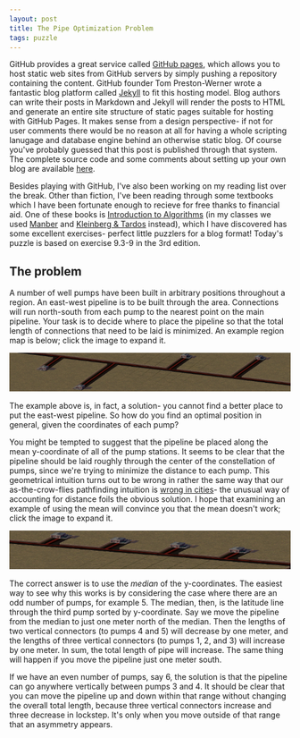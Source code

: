 ```yaml
---
layout: post
title: The Pipe Optimization Problem
tags: puzzle
---
```


GitHub provides a great service called [GitHub pages](http://pages.github.com/), which allows you to host static web sites from GitHub servers by simply pushing a repository containing the content. GitHub founder Tom Preston-Werner wrote a fantastic blog platform called [Jekyll](https://github.com/mojombo/jekyll/) to fit this hosting model. Blog authors can write their posts in Markdown and Jekyll will render the posts to HTML and generate an entire site structure of static pages suitable for hosting with GitHub Pages. It makes sense from a design perspective- if not for user comments there would be no reason at all for having a whole scripting lanugage and database engine behind an otherwise static blog. Of course you've probably guessed that this post is published through that system. The complete source code and some comments about setting up your own blog are available [here](https://github.com/briangordon/briangordon.github.com). 

Besides playing with GitHub, I've also been working on my reading list over the break. Other than fiction, I've been reading through some textbooks which I have been fortunate enough to recieve for free thanks to financial aid. One of these books is [Introduction to Algorithms](http://mitpress.mit.edu/algorithms/) (in my classes we used [Manber](http://www.amazon.com/Introduction-Algorithms-Creative-Udi-Manber/dp/0201120372) and [Kleinberg & Tardos](http://www.amazon.com/Algorithm-Design-Jon-Kleinberg/dp/0321295358) instead), which I have discovered has some excellent exercises- perfect little puzzlers for a blog format! Today's puzzle is based on exercise 9.3-9 in the 3rd edition.

## The problem

A number of well pumps have been built in arbitrary positions throughout a region. An east-west pipeline is to be built through the area. Connections will run north-south from each pump to the nearest point on the main pipeline. Your task is to decide where to place the pipeline so that the total length of connections that need to be laid is minimized. An example region map is below; click the image to expand it. 

[![An overhead map showing four pump stations. A pipe runs east-west through the center of the area. Shorter pipes running north-south connect each pump station to its closest point on the main east-west pipe.](/images/optimal-thumb.png)](/images/optimal.png)

The example above is, in fact, a solution- you cannot find a better place to put the east-west pipeline. So how do you find an optimal position in general, given the coordinates of each pump?

You might be tempted to suggest that the pipeline be placed along the mean y-coordinate of all of the pump stations. It seems to be clear that the pipeline should be laid roughly through the center of the constellation of pumps, since we're trying to minimize the distance to each pump. This geometrical intuition turns out to be wrong in rather the same way that our as-the-crow-flies pathfinding intuition is [wrong in cities](https://en.wikipedia.org/wiki/Taxicab_geometry)- the unusual way of accounting for distance foils the obvious solution. I hope that examining an example of using the mean will convince you that the mean doesn't work; click the image to expand it.

[![An overhead map showing five pump stations. A pipe runs east-west through approximately the mean of the y-coordinates of the pumps. Shorter pipes running north-south connect each pump station to its closest point on the main east-west pipe.](/images/suboptimal-thumb.png)](/images/suboptimal.png)

The correct answer is to use the *median* of the y-coordinates. The easiest way to see why this works is by considering the case where there are an odd number of pumps, for example 5. The median, then, is the latitude line through the third pump sorted by y-coordinate. Say we move the pipeline from the median to just one meter north of the median. Then the lengths of two vertical connectors (to pumps 4 and 5) will decrease by one meter, and the lengths of three vertical connectors (to pumps 1, 2, and 3) will increase by one meter. In sum, the total length of pipe will increase. The same thing will happen if you move the pipeline just one meter south.

If we have an even number of pumps, say 6, the solution is that the pipeline can go anywhere vertically between pumps 3 and 4. It should be clear that you can move the pipeline up and down within that range without changing the overall total length, because three vertical connectors increase and three decrease in lockstep. It's only when you move outside of that range that an asymmetry appears.